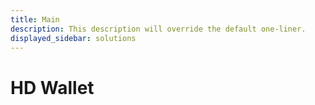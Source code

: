 ```yaml
---
title: Main
description: This description will override the default one-liner.
displayed_sidebar: solutions
---
```


# HD Wallet 